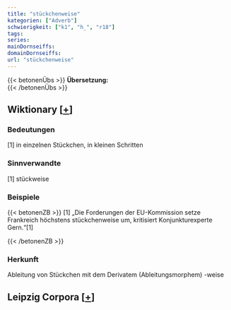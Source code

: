 ```yaml
---
title: "stückchenweise"
kategorien: ["Adverb"]
schwierigkeit: ["k1", "h_", "r18"]
tags:
series:
mainDornseiffs:
domainDornseiffs:
url: "stückchenweise"
---
```


{{< betonenÜbs >}}
**Übersetzung:**  
{{< /betonenÜbs >}}

## Wiktionary [[+](https://de.wiktionary.org/wiki/stückchenweise)]

### Bedeutungen
[1] in einzelnen Stückchen, in kleinen Schritten  

### Sinnverwandte
[1] stückweise  

### Beispiele
{{< betonenZB >}}
[1] „Die Forderungen der EU-Kommission setze Frankreich höchstens stückchenweise um, kritisiert Konjunkturexperte Gern.“[1]  

{{< /betonenZB >}}
### Herkunft
Ableitung von Stückchen mit dem Derivatem (Ableitungsmorphem) -weise  


## Leipzig Corpora [[+](https://corpora.uni-leipzig.de/en/res?word=stückchenweise&corpusId=deu_newscrawl-public_2018)]

